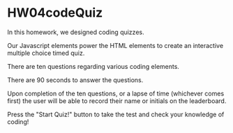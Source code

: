 # HW04codeQuiz

In this homework, we designed coding quizzes. 

Our Javascript elements power the HTML elements to create an interactive multiple choice timed quiz. 

There are ten questions regarding various coding elements.

There are 90 seconds to answer the questions.

Upon completion of the ten questions, or a lapse of time (whichever comes first) the user will be able to record their name or initials on the leaderboard. 

Press the "Start Quiz!" button to take the test and check your knowledge of coding!

